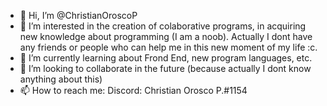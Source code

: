 - 👋 Hi, I’m @ChristianOroscoP
- 👀 I’m interested in the creation of colaborative programs, in acquiring new knowledge about programming (I am a noob). Actually I dont have any friends or people who can help me in this new moment of my life :c.
- 🌱 I’m currently learning about Frond End, new program languages, etc.
- 💞️ I’m looking to collaborate in the future (because actually I dont know anything about this)
- 📫 How to reach me:
Discord: Christian Orosco P.#1154

<!---
ChristianOroscoP/ChristianOroscoP is a ✨ special ✨ repository because its `README.md` (this file) appears on your GitHub profile.
You can click the Preview link to take a look at your changes.
--->
